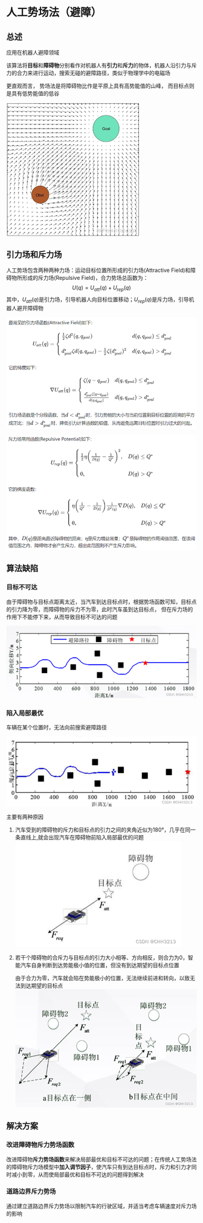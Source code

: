 # 人工势场法（避障）

## 总述

应用在机器人避障领域

该算法将**目标**和**障碍物**分别看作对机器人有**引力**和**斥力**的物体，机器人沿引力与斥力的合力来进行运动，搜索无碰的避障路径，类似于物理学中的电磁场

更直观而言， 势场法是将障碍物比作是平原上具有高势能值的山峰， 而目标点则是具有低势能值的低谷

<img src="../../imgs/v2-f9be39b1f9ba0d54dad461cd825b1cfc_r.jpg" alt="img" style="zoom:50%;" />



## 引力场和斥力场

人工势场包含两种两种力场：运动目标位置所形成的引力场(Attractive Field)和障碍物所形成的斥力场(Repulsive Field)，合力势场总函数为：
$$
U(q)=U_{att}(q)+U_{rep}(q)
$$
其中，$U_{att}(q)$是引力场，引导机器人向目标位置移动；$U_{rep}(q)$是斥力场，引导机器人避开障碍物

![image-20240202142616476](../../imgs/image-20240202142616476.png)

![image-20240202142814918](../../imgs/image-20240202142814918.png)



## 算法缺陷

### 目标不可达

由于障碍物与目标点距离太近，当汽车到达目标点时，根据势场函数可知，目标点的引力降为零，而障碍物的斥力不为零，此时汽车虽到达目标点， 但在斥力场的作用下不能停下来，从而导致目标不可达的问题

![img](../../imgs/1da9773debaf4632aeaacd3ab9edb295.png)



### 陷入局部最优

车辆在某个位置时，无法向前搜索避障路径

![img](../../imgs/d880e098222846f8ad56f4cf54ed10fd.png)

主要有两种原因

1. 汽车受到的障碍物的斥力和目标点的引力之间的夹角近似为180°，几乎在同一条直线上,就会出现汽车在障碍物前陷入局部最优的问题![img](../../imgs/9da0378f8e204c31ae1344b65425b8dd.png)

2. 若干个障碍物的合斥力与目标点的引力大小相等、方向相反，则合力为0，智能汽车自身判断到达势能极小值的位置，但没有到达期望的目标点位置

   由于合力为零，汽车就会陷在势能极小的位置，无法继续前进和转向，以致无法到达期望的目标点![img](../../imgs/3ef126eee7be436382d3de0dde911a51.png)



## 解决方案

### 改进障碍物斥力势场函数

改进障碍物**斥力势场函数**来解决局部最优和目标不可达的问题；在传统人工势场法的障碍物斥力场模型中**加入调节因子**，使汽车只有到达目标点时，斥力和引力才同时减小到零，从而使局部最优和目标不可达的问题得到解决



### 道路边界斥力势场

通过建立道路边界斥力势场以限制汽车的行驶区域，并适当考虑车辆速度对斥力场的影响

